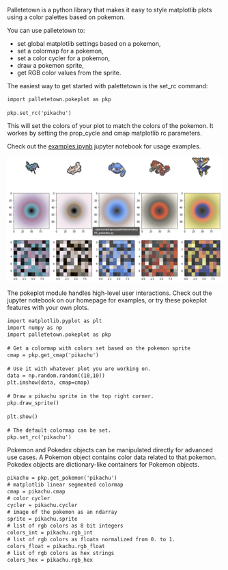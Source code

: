 Palletetown is a python library that makes it easy to style matplotlib plots using a color palettes based on pokemon.

You can use palletetown to:
* set global matplotlib settings based on a pokemon,
* set a colormap for a pokemon,
* set a color cycler for a pokemon,
* draw a pokemon sprite,
* get RGB color values from the sprite.

The easiest way to get started with palettetown is the set_rc command:

```
import palletetown.pokeplot as pkp

pkp.set_rc('pikachu')
```

This will set the colors of your plot to match the colors of the pokemon.
It workes by setting the prop_cycle and cmap matplotlib rc parameters.

Check out the [examples.ipynb](https://github.com/rowland-208/palettetown/blob/main/etc/examples.ipynb) jupyter notebook for usage examples.

![Sample image](https://github.com/rowland-208/palettetown/blob/main/etc/samples.png?raw=True)

The pokeplot module handles high-level user interactions.
Check out the jupyter notebook on our homepage for examples,
or try these pokeplot features with your own plots.
```
import matplotlib.pyplot as plt
import numpy as np
import palletetown.pokeplot as pkp

# Get a colormap with colors set based on the pokemon sprite
cmap = pkp.get_cmap('pikachu')

# Use it with whatever plot you are working on.
data = np.random.random((10,10))
plt.imshow(data, cmap=cmap)

# Draw a pikachu sprite in the top right corner.
pkp.draw_sprite()

plt.show()

# The default colormap can be set.
pkp.set_rc('pikachu')
```

Pokemon and Pokedex objects can be manipulated directly for advanced use cases.
A Pokemon object contains color data related to that pokemon.
Pokedex objects are dictionary-like containers for Pokemon objects.
```
pikachu = pkp.get_pokemon('pikachu')
# matplotlib linear segmented colormap
cmap = pikachu.cmap
# color cycler
cycler = pikachu.cycler
# image of the pokemon as an ndarray
sprite = pikachu.sprite
# list of rgb colors as 8 bit integers
colors_int = pikachu.rgb_int
# list of rgb colors as floats normalized from 0. to 1.
colors_float = pikachu.rgb_float
# list of rgb colors as hex strings
colors_hex = pikachu.rgb_hex
```
